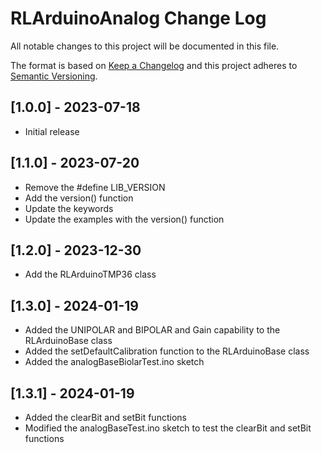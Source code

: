 #  RLArduinoAnalog Change Log

All notable changes to this project will be documented in this file.

The format is based on [Keep a Changelog](http://keepachangelog.com/)
and this project adheres to [Semantic Versioning](http://semver.org/).


## [1.0.0] - 2023-07-18
- Initial release

## [1.1.0] - 2023-07-20
- Remove the #define LIB_VERSION
- Add the version() function
- Update the keywords
- Update the examples with the version() function

## [1.2.0] - 2023-12-30
- Add the RLArduinoTMP36 class

## [1.3.0] - 2024-01-19
- Added the UNIPOLAR and BIPOLAR and Gain capability to the RLArduinoBase class
- Added the setDefaultCalibration function to the RLArduinoBase class
- Added the analogBaseBiolarTest.ino sketch

## [1.3.1] - 2024-01-19
- Added the clearBit and setBit functions
- Modified the analogBaseTest.ino sketch to test the clearBit and setBit functions
